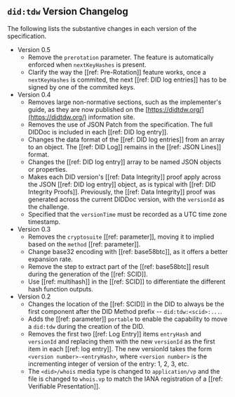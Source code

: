 ## `did:tdw` Version Changelog

The following lists the substantive changes in each version of the specification.

- Version 0.5
  - Remove the `prerotation` parameter. The feature is automatically enforced when `nextKeyHashes` is present.
  - Clarify the way the [[ref: Pre-Rotation]] feature works, once a `nextKeyHashes` is commited, the next [[ref: DID log entries]] has to be signed by one of the commited keys.
- Version 0.4
  - Removes large non-normative sections, such as the implementer's guide, as they are now published on the [https://didtdw.org/](https://didtdw.org/) information site.
  - Removes the use of JSON Patch from the specification. The full DIDDoc is included in each [[ref: DID log entry]].
  - Changes the data format of the [[ref: DID log entries]] from an array to an object. The [[ref: DID Log]] remains in the [[ref: JSON Lines]] format.
  - Changes the [[ref: DID log entry]] array to be named JSON objects or properties.
  - Makes each DID version's [[ref: Data Integrity]] proof apply across the JSON
    [[ref: DID log entry]] object, as is typical with [[ref: DID Integrity
    Proofs]]. Previously, the [[ref: Data Integrity]] proof was generated across
    the current DIDDoc version, with the `versionId` as the challenge.
  - Specified that the `versionTime` must be recorded as a UTC time zone timestamp.
- Version 0.3
  - Removes the `cryptosuite` [[ref: parameter]], moving it to implied based on the `method` [[ref: parameter]].
  - Change base32 encoding with [[ref: base58btc]], as it offers a better expansion rate.
  - Remove the step to extract part of the [[ref: base58btc]] result during the generation of the [[ref: SCID]].
  - Use [[ref: multihash]] in the [[ref: SCID]] to differentiate the different hash function outputs.
- Version 0.2
  - Changes the location of the [[ref: SCID]] in the DID to always be the first
    component after the DID Method prefix -- `did:tdw:<scid>:...`.
  - Adds the [[ref: parameter]] `portable` to enable the capability to move a
    `did:tdw` during the creation of the DID.
  - Removes the first two [[ref: Log Entry]] items `entryHash` and `versionId`
    and replacing them with the new `versionId` as the first item in each [[ref: log
    entry]]. The new versionId takes the form `<version number>-<entryHash>`,
    where `<version number>` is the incrementing integer of version of the
    entry: 1, 2, 3, etc.
  - The `<did>/whois` media type is changed to `application/vp` and the file is
    changed to `whois.vp` to match the IANA registration of a [[ref: Verifiable
    Presentation]].
